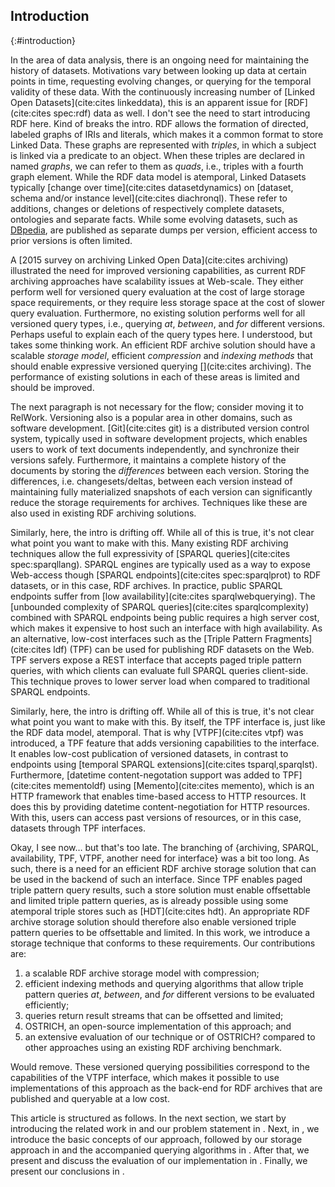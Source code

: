 ## Introduction
{:#introduction}

In the area of data analysis,
there is an ongoing need for maintaining the history of datasets.
<span class="rephrase">Motivations vary between</span> looking up data at certain points in time,
requesting evolving changes,
or querying for the temporal validity of these data.
<a class="reference needed"></a>
With the continuously increasing number of [Linked Open Datasets](cite:cites linkeddata),
this is an apparent issue for [RDF](cite:cites spec:rdf) data as well.
<span class="comment" data-author="RV">I don't see the need to start introducing RDF here. Kind of breaks the intro.</span>
RDF allows the formation of directed, labeled graphs of IRIs and literals, which makes it a common format to store Linked Data.
These graphs are represented with _triples_, in which a subject is linked via a predicate to an object.
When these triples are declared in named _graphs_, we can refer to them as _quads_, i.e., triples with a fourth graph element.
While the RDF data model is atemporal, Linked Datasets typically [change over time](cite:cites datasetdynamics) on
[dataset, schema and/or instance level](cite:cites diachronql). These refer to additions,
changes or deletions of respectively complete datasets, ontologies and separate facts.
While some evolving datasets, such as [DBpedia](dbpedia),
are published as separate dumps per version,
efficient access to prior versions is often limited.

A [2015 survey on archiving Linked Open Data](cite:cites archiving) illustrated the need for improved versioning capabilities,
as current RDF archiving approaches have scalability issues at Web-scale.
They either perform well for versioned query evaluation at the cost of large storage space requirements,
or they require less storage space at the cost of slower query evaluation.
Furthermore, no existing solution performs well for all versioned query types, i.e., querying *at*, *between*, and *for* different versions.
<span class="comment" data-author="RV">Perhaps useful to explain each of the query types here. I understood, but takes some thinking work.</span>
An efficient RDF archive solution should have a scalable *storage model*,
efficient *compression* and *indexing methods* that should enable expressive versioned querying [](cite:cites archiving).
The performance of existing solutions in each of these areas is limited and should be improved.

<span class="comment" data-author="RV">The next paragraph is not necessary for the flow; consider moving it to RelWork.</span>
Versioning also is a popular area in other domains, such as software development.
[Git](cite:cites git) is a distributed version control system, typically used in software development projects,
which enables users to work of text documents independently, and synchronize their versions safely.
Furthermore, it maintains a complete history of the documents by storing the *differences* between each version.
Storing the differences, i.e. changesets/deltas, between each version instead of maintaining fully materialized snapshots of each version
can significantly reduce the storage requirements for archives.
Techniques like these are also used in existing RDF archiving solutions.

<span class="comment" data-author="RV">Similarly, here, the intro is drifting off. While all of this is true, it's not clear what point you want to make with this.</span>
Many existing RDF archiving techniques allow the full expressivity of [SPARQL queries](cite:cites spec:sparqllang).
SPARQL engines are typically used as a way to expose Web-access though [SPARQL endpoints](cite:cites spec:sparqlprot)
to RDF datasets, or in this case, RDF archives.
In practice, public SPARQL endpoints suffer from [low availability](cite:cites sparqlwebquerying).
The [unbounded complexity of SPARQL queries](cite:cites sparqlcomplexity) combined
with SPARQL endpoints being public requires a high server cost,
which makes it expensive to host such an interface with high availability.
As an alternative, low-cost interfaces such as the [Triple Pattern Fragments](cite:cites ldf) (TPF) can be used for publishing RDF datasets on the Web.
TPF servers expose a REST interface that accepts paged triple pattern queries,
with which clients can evaluate full SPARQL queries client-side.
This technique proves to lower server load when compared to traditional SPARQL endpoints.

<span class="comment" data-author="RV">Similarly, here, the intro is drifting off. While all of this is true, it's not clear what point you want to make with this.</span>
By itself, the TPF interface is, just like the RDF data model, atemporal.
That is why [VTPF](cite:cites vtpf) was introduced, a TPF feature that adds versioning capabilities to the interface.
It enables low-cost publication of versioned datasets, in contrast to endpoints using [temporal SPARQL extensions](cite:cites tsparql,sparqlst).
Furthermore, [datetime content-negotation support was added to TPF](cite:cites mementoldf) using [Memento](cite:cites memento),
which is an HTTP framework that enables time-based access to HTTP resources.
It does this by providing datetime content-negotiation for HTTP resources.
With this, users can access past versions of resources, or in this case, datasets through TPF interfaces.

<span class="comment" data-author="RV">Okay, I see now… but that's too late. The branching of {archiving, SPARQL, availability, TPF, VTPF, another need for interface} was a bit too long.</span>
As such, there is a need for an efficient RDF archive storage solution that can be used in the backend of such an interface.
Since TPF enables paged triple pattern query results, such a store solution must enable offsettable and limited triple pattern queries,
as is already possible using some atemporal triple stores such as [HDT](cite:cites hdt).
An appropriate RDF archive storage solution should therefore also enable versioned triple pattern queries to be offsettable and limited.
In this work, we introduce a storage technique that conforms to these requirements.
Our contributions are:

1. a scalable RDF archive storage model with compression;
2. efficient indexing methods and querying algorithms that allow triple pattern queries *at*, *between*, and *for* different versions to be evaluated efficiently;
3. queries return result streams that can be offsetted and limited;
4. OSTRICH, an open-source implementation of this approach; and
5. an extensive evaluation of our technique <span class="comment" data-author="RV">or of OSTRICH?</span> compared to other approaches using an existing RDF archiving benchmark.

<span class="comment" data-author="RV">Would remove.</span>
These versioned querying possibilities correspond to the capabilities of the VTPF interface,
which makes it possible to use implementations of this approach as the back-end for RDF archives that are published and queryable at a low cost.

This article is structured as follows.
In the next section, we start by introducing the related work in [](#related-work) and our problem statement in [](#problem-statement).
Next, in [](#fundamentals), we introduce the basic concepts of our approach,
followed by our storage approach in [](#storage) and the accompanied querying algorithms in [](#querying).
After that, we present and discuss the evaluation of our implementation in [](#evaluation).
Finally, we present our conclusions in [](#conclusions).
